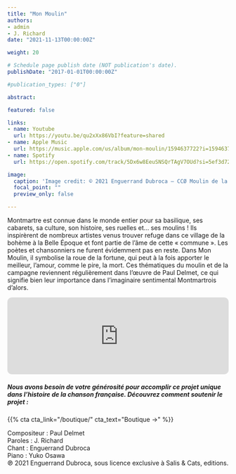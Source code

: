 ```yaml
---
title: "Mon Moulin"
authors:
- admin
- J. Richard
date: "2021-11-13T00:00:00Z"

weight: 20

# Schedule page publish date (NOT publication's date).
publishDate: "2017-01-01T00:00:00Z"

#publication_types: ["0"]

abstract: 

featured: false

links:
- name: Youtube
  url: https://youtu.be/qu2xXx86VbI?feature=shared
- name: Apple Music
  url: https://music.apple.com/us/album/mon-moulin/1594637722?i=1594637884
- name: Spotify
  url: https://open.spotify.com/track/5Dx6w8EeuSNSQrTAgV7OUd?si=5ef3d72d509f4bfe

image:
  caption: 'Image credit: © 2021 Enguerrand Dubroca – CCØ Moulin de la Galette, C.M. – Paris Collections / Musée Carnavalet'
  focal_point: ""
  preview_only: false

---
```


Montmartre est connue dans le monde entier pour sa basilique, ses cabarets, sa culture, son histoire, ses ruelles et… ses moulins ! Ils inspirèrent de nombreux artistes venus trouver refuge dans ce village de la bohème à la Belle Époque et font partie de l’âme de cette « commune ». Les poètes et chansonniers ne furent évidemment pas en reste. Dans Mon Moulin, il symbolise la roue de la fortune, qui peut à la fois apporter le meilleur, l’amour, comme le pire, la mort. Ces thématiques du moulin et de la campagne reviennent régulièrement dans l’œuvre de Paul Delmet, ce qui signifie bien leur importance dans l’imaginaire sentimental Montmartrois d’alors.


<iframe allow="autoplay *; encrypted-media *; fullscreen *; clipboard-write" frameborder="0" height="175" style="width:100%;max-width:720px;overflow:hidden;border-radius:10px;" sandbox="allow-forms allow-popups allow-same-origin allow-scripts allow-storage-access-by-user-activation allow-top-navigation-by-user-activation" src="https://embed.music.apple.com/us/album/mon-moulin/1594637722?i=1594637884"></iframe>

##### Nous avons besoin de votre générosité pour accomplir ce projet unique dans l’histoire de la chanson française. Découvrez comment soutenir le projet :
{{% cta cta_link="/boutique/" cta_text="Boutique →" %}}

<p>Compositeur : Paul Delmet <br>
Paroles : J. Richard<br>
Chant : Enguerrand Dubroca<br>
Piano : Yuko Osawa<br>
℗ 2021 Enguerrand Dubroca, sous licence exclusive à Salis & Cats, editions.</p>


